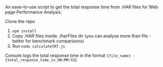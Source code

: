 An ease-to-use script to get the total response time from .HAR files for Web page Performance Analysis. 

Clone the repo
1. ```npm install```
2. Copy .HAR files inside ./harFiles dir (you can analyse more than file - better for benchmark comparisons)
3. Run ```node calculateTRT.js```

Console logs the total response time in the format
```{file_name} - {total_response_time_in_HH:MM:SS}```
